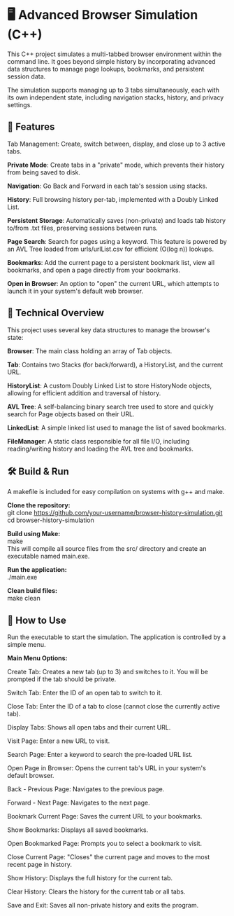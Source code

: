 # 🖥️ **Advanced Browser Simulation (C++)**

This C++ project simulates a multi-tabbed browser environment within the command line. It goes beyond simple history by incorporating advanced data structures to manage page lookups, bookmarks, and persistent session data.

The simulation supports managing up to 3 tabs simultaneously, each with its own independent state, including navigation stacks, history, and privacy settings.

## 🚀 **Features**

Tab Management: Create, switch between, display, and close up to 3 active tabs.

**Private Mode**: Create tabs in a "private" mode, which prevents their history from being saved to disk.

**Navigation**: Go Back and Forward in each tab's session using stacks.

**History**: Full browsing history per-tab, implemented with a Doubly Linked List.

**Persistent Storage**: Automatically saves (non-private) and loads tab history to/from .txt files, preserving sessions between runs.

**Page Search**: Search for pages using a keyword. This feature is powered by an AVL Tree loaded from urls/urlList.csv for efficient (O(log n)) lookups.

**Bookmarks**: Add the current page to a persistent bookmark list, view all bookmarks, and open a page directly from your bookmarks.

**Open in Browser**: An option to "open" the current URL, which attempts to launch it in your system's default web browser.

## 🔧 **Technical Overview**

This project uses several key data structures to manage the browser's state:

**Browser**: The main class holding an array of Tab objects.

**Tab**: Contains two Stacks (for back/forward), a HistoryList, and the current URL.

**HistoryList**: A custom Doubly Linked List to store HistoryNode objects, allowing for efficient addition and traversal of history.

**AVL Tree**: A self-balancing binary search tree used to store and quickly search for Page objects based on their URL.

**LinkedList**: A simple linked list used to manage the list of saved bookmarks.

**FileManager**: A static class responsible for all file I/O, including reading/writing history and loading the AVL tree and bookmarks.

## 🛠️ **Build & Run**

A makefile is included for easy compilation on systems with g++ and make.

**Clone the repository:**<br>
git clone https://github.com/your-username/browser-history-simulation.git
cd browser-history-simulation

**Build using Make:**<br>
make<br>This will compile all source files from the src/ directory and create an executable named main.exe.

**Run the application:**<br>
./main.exe

**Clean build files:**<br>
make clean

## 📖 **How to Use**

Run the executable to start the simulation. The application is controlled by a simple menu.

**Main Menu Options:**

Create Tab: Creates a new tab (up to 3) and switches to it. You will be prompted if the tab should be private.

Switch Tab: Enter the ID of an open tab to switch to it.

Close Tab: Enter the ID of a tab to close (cannot close the currently active tab).

Display Tabs: Shows all open tabs and their current URL.

Visit Page: Enter a new URL to visit.

Search Page: Enter a keyword to search the pre-loaded URL list.

Open Page in Browser: Opens the current tab's URL in your system's default browser.

Back - Previous Page: Navigates to the previous page.

Forward - Next Page: Navigates to the next page.

Bookmark Current Page: Saves the current URL to your bookmarks.

Show Bookmarks: Displays all saved bookmarks.

Open Bookmarked Page: Prompts you to select a bookmark to visit.

Close Current Page: "Closes" the current page and moves to the most recent page in history.

Show History: Displays the full history for the current tab.

Clear History: Clears the history for the current tab or all tabs.

Save and Exit: Saves all non-private history and exits the program.

